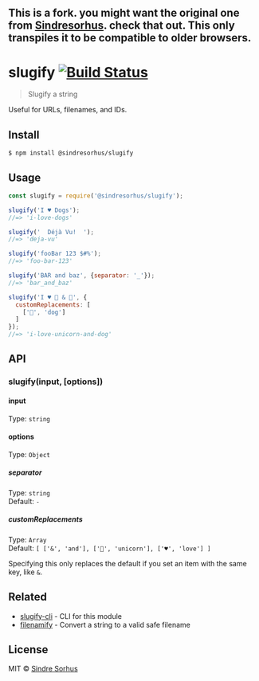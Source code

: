 ## This is a fork. you might want the original one from [Sindresorhus](https://github.com/sindresorhus/slugify). check that out. This only transpiles it to be compatible to older browsers.

# slugify [![Build Status](https://travis-ci.org/sindresorhus/slugify.svg?branch=master)](https://travis-ci.org/sindresorhus/slugify)

> Slugify a string

Useful for URLs, filenames, and IDs.


## Install

```
$ npm install @sindresorhus/slugify
```


## Usage

```js
const slugify = require('@sindresorhus/slugify');

slugify('I ♥ Dogs');
//=> 'i-love-dogs'

slugify('  Déjà Vu!  ');
//=> 'deja-vu'

slugify('fooBar 123 $#%');
//=> 'foo-bar-123'

slugify('BAR and baz', {separator: '_'});
//=> 'bar_and_baz'

slugify('I ♥ 🦄 & 🐶', {
  customReplacements: [
    ['🐶', 'dog']
  ]
});
//=> 'i-love-unicorn-and-dog'
```

## API

### slugify(input, [options])

#### input

Type: `string`

#### options

Type: `Object`

##### separator

Type: `string`<br>
Default: `-`

##### customReplacements

Type: `Array`<br>
Default: `[
  ['&', 'and'],
  ['🦄', 'unicorn'],
  ['♥', 'love']
]`

Specifying this only replaces the default if you set an item with the same key, like `&`.


## Related

- [slugify-cli](https://github.com/sindresorhus/slugify-cli) - CLI for this module
- [filenamify](https://github.com/sindresorhus/filenamify) - Convert a string to a valid safe filename


## License

MIT © [Sindre Sorhus](https://sindresorhus.com)
